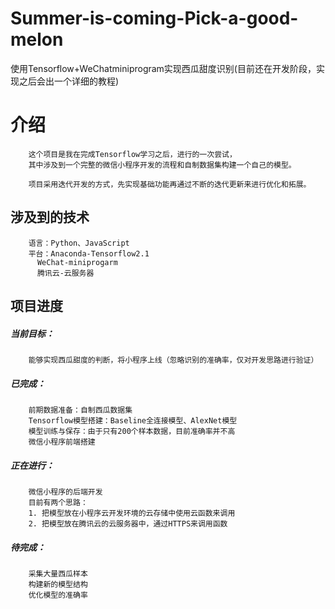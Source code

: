 # Summer-is-coming-Pick-a-good-melon
使用Tensorflow+WeChatminiprogram实现西瓜甜度识别(目前还在开发阶段，实现之后会出一个详细的教程)

# 介绍

        这个项目是我在完成Tensorflow学习之后，进行的一次尝试，
        其中涉及到一个完整的微信小程序开发的流程和自制数据集构建一个自己的模型。
        
        项目采用迭代开发的方式，先实现基础功能再通过不断的迭代更新来进行优化和拓展。

## 涉及到的技术
        
        语言：Python、JavaScript
        平台：Anaconda-Tensorflow2.1
          WeChat-miniprogarm
          腾讯云-云服务器

## 项目进度

##### 当前目标：

        能够实现西瓜甜度的判断，将小程序上线（忽略识别的准确率，仅对开发思路进行验证）

##### 已完成：
        
        前期数据准备：自制西瓜数据集
        Tensorflow模型搭建：Baseline全连接模型、AlexNet模型
        模型训练与保存：由于只有200个样本数据，目前准确率并不高
        微信小程序前端搭建
  
##### 正在进行：
        
        微信小程序的后端开发
        目前有两个思路：
        1. 把模型放在小程序云开发环境的云存储中使用云函数来调用
        2. 把模型放在腾讯云的云服务器中，通过HTTPS来调用函数
  
##### 待完成：
  
        采集大量西瓜样本
        构建新的模型结构
        优化模型的准确率      